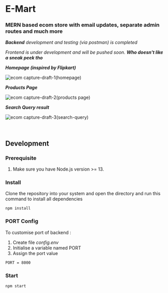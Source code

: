 # E-Mart

### MERN based ecom store with email updates, separate admin routes and much more 

<p><i><b>Backend</b> development and testing (via postman) is completed</i></p>
<p><i>Frontend is under development and will be pushed soon. <b>Who doesn't like a sneak peek tho</b></i></p>

<p><i><b>Homepage (inspired by Flipkart)</b></i></p>

![ecom capture-draft-1(homepage)](https://user-images.githubusercontent.com/64327599/164681140-d1386440-77ca-496a-9847-46778adcd205.PNG)

<p><i><b>Products Page</b></i></p>

![ecom capture-draft-2(products page)](https://user-images.githubusercontent.com/64327599/164681158-e992c9d5-d96c-4739-a332-5744b46a8c05.PNG)

<p><i><b>Search Query result</b></i></p>

![ecom capture-draft-3(search-query)](https://user-images.githubusercontent.com/64327599/164681174-12a8da56-0f43-4bdd-a081-20ca4b048008.PNG)


<br/>

## Development

### Prerequisite
1. Make sure you have Node.js version >= 13.

### Install
Clone the repository into your system and open the directory and run this command to install all dependencies
```
npm install
```
### PORT Config
To customise port of backend :  
1. Create file <i>config.env</i> 
2. Initialise a variable named PORT
3. Assign the port value
```
PORT = 8000
 ```
 
### Start

```
npm start
```
